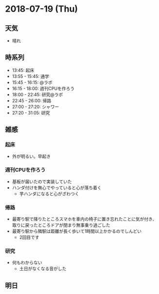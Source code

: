 # 2018-07-19 (Thu)

## 天気

- 晴れ

## 時系列

- 13:45: 起床
- 13:55 - 15:45: 通学
- 15:45 - 16:15: @ラボ
- 16:15 - 18:00: 週刊CPUを作ろう
- 18:00 - 22:45: 研究@ラボ
- 22:45 - 26:00: 帰路
- 27:00 - 27:20: シャワー
- 27:20 - 31:05: 研究

## 雑感

### 起床

- 外が明るい。早起き

### 週刊CPUを作ろう

- 基板が届いたので実装していた
- ハンダ付けを無心でやっていると心が落ち着く
  - 芋ハンダになると心がざわつく

### 帰路

- 最寄り駅で降りたところスマホを車内の椅子に置き忘れたことに気が付き、取りに戻ったところドアが閉まり無事乗り過ごした
- 最寄り駅から隣駅は距離が長く歩いて1時間以上かかるのでしんどい
  - 2回目です

### 研究

- 何もわからない
  - 土日がなくなる音がした

## 明日

